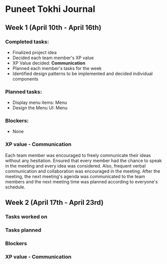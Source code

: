 # Puneet Tokhi Journal

## Week 1 (April 10th - April 16th)

### Completed tasks:
* Finalized project idea
* Decided each team member's XP value
* XP Value decided: **Communication**
* Planned each member's tasks for the week 
* Identified design patterns to be implemented and decided individual components

### Planned tasks:
* Display menu items: Menu
* Design the Menu UI: Menu

### Blockers:
* None

### XP value - Communication
Each team member was encouraged to freely communicate their ideas without any hesitation. Ensured that every member had the chance to speak in the meeting and every idea was considered. Also, frequent verbal communication and collaboration was encouraged in the meeting. After the meeting, the next meeting's agenda was communicated to the team members and the next meeting time was planned according to everyone's schedule.


## Week 2 (April 17th - April 23rd)

### Tasks worked on


### Tasks planned


### Blockers


### XP value - Communication

